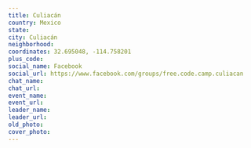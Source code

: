 ```yaml
---
title: Culiacán
country: Mexico
state: 
city: Culiacán
neighborhood: 
coordinates: 32.695048, -114.758201
plus_code:
social_name: Facebook
social_url: https://www.facebook.com/groups/free.code.camp.culiacan
chat_name:
chat_url:
event_name:
event_url:
leader_name:
leader_url:
old_photo: 
cover_photo:
---
```

